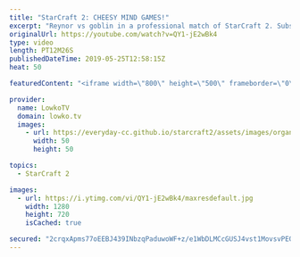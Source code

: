 ```yaml
---
title: "StarCraft 2: CHEESY MIND GAMES!"
excerpt: "Reynor vs goblin in a professional match of StarCraft 2. Subscribe for more videos: http://lowko.tv/youtube More StarCraft 2: https://youtu.be/XGRElTXTFsQ  Usually goblin is the one who plays cheesy, however in this game Reynor decides to take control of the game by going for a Spawning Pool at 12 supply"
originalUrl: https://youtube.com/watch?v=QY1-jE2wBk4
type: video
length: PT12M26S
publishedDateTime: 2019-05-25T12:58:15Z
heat: 50

featuredContent: "<iframe width=\"800\" height=\"500\" frameborder=\"0\" src=\"https://www.youtube.com/embed/QY1-jE2wBk4\" allow=\"accelerometer; autoplay; encrypted-media; gyroscope; picture-in-picture\" allowfullscreen></iframe>"

provider:
  name: LowkoTV
  domain: lowko.tv
  images:
    - url: https://everyday-cc.github.io/starcraft2/assets/images/organizations/lowko.tv-50x50.jpg
      width: 50
      height: 50

topics:
  - StarCraft 2

images:
  - url: https://i.ytimg.com/vi/QY1-jE2wBk4/maxresdefault.jpg
    width: 1280
    height: 720
    isCached: true

secured: "2crqxApms77oEEBJ439INbzqPaduwoWF+z/e1WbDLMCcGUSJ4vst1MovsvPEQEWvsZLm3IILG1yThU7Q/t9m9qXO/UB5a6DItzFkb5OoHEPXoR74XJCDTlWlB9aT8fGYq9R5HCCV65FVkCAveWvHHCrRmSEYMZ68sRWmYXD6ArES+CFyGidrSNtDDveWxFUbXhiLfONpoEJG9xq7H9bQcp+v3NW/zt9cxMtkIP+6LufI1+ItRskBgia877Ku3RbL95d+FZNFLNAJgZZmCVt6h/dZdLvZI6jjCgdYxBLDaL+09e1egMvbLbspM7wEVIaB1Ls1hFse6RoLLLbhub/++2AMhsadbuoegpjJmfouKzv3mtndppIuJFxftuQovBWZlZl9zEsoV7hAuyD/DmDuq48XUEUVC9IEwpeZIBi/p5U=;BpeHl7I3kZGMVp2VWIqL7w=="
---
```


